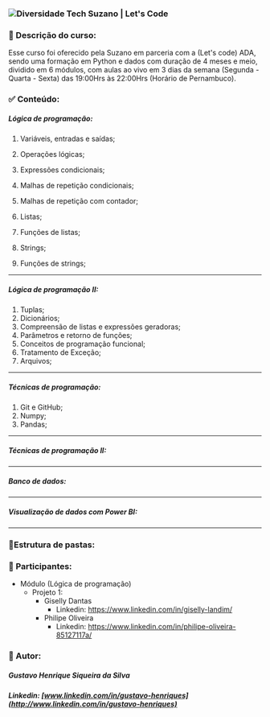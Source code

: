 ### <img src="https://lc-public-assets.s3.sa-east-1.amazonaws.com/images/processos-seletivos/suzano-diversidade-tech/thumb-metatag.png" alt="Diversidade Tech Suzano | Let's Code"  /> 

### :page_facing_up: Descrição do curso:

Esse curso foi oferecido pela Suzano em parceria com a (Let's code) ADA, sendo uma formação em Python e dados com duração de 4 meses e meio, dividido em 6 módulos, com aulas ao vivo em 3 dias da semana (Segunda - Quarta - Sexta) das 19:00Hrs às 22:00Hrs (Horário de Pernambuco). 

### :white_check_mark: Conteúdo:

##### Lógica de programação:                                                

1. Variáveis, entradas e saídas;                                        

2. Operações lógicas;                                                          

3. Expressões condicionais;                                              

4. Malhas de repetição condicionais;                               

5. Malhas de repetição com contador;                           

6. Listas;                                                                                

7. Funções de listas;                                                          

8. Strings;                                                                             

9. Funções de strings;

   

_____

##### Lógica de programação II:

1. Tuplas; 
2. Dicionários;
3. Compreensão de listas e expressões geradoras;
4. Parâmetros e retorno de funções;
5. Conceitos de programação funcional; 
6. Tratamento de Exceção; 
7. Arquivos; 

_____

##### Técnicas de programação:											

1. Git e GitHub; 
2. Numpy; 
3. Pandas;

_____

##### Técnicas de programação II: 

_____

##### Banco de dados: 															 

____

##### Visualização de dados com Power BI:

_____



###  :file_folder:Estrutura de pastas:





### :busts_in_silhouette: Participantes:

- Módulo (Lógica de programação)
  - Projeto 1: 
    - Giselly Dantas
      - Linkedin: https://www.linkedin.com/in/giselly-landim/
    - Philipe Oliveira
      - Linkedin: https://www.linkedin.com/in/philipe-oliveira-85127117a/

### 👨 Autor:

##### Gustavo Henrique Siqueira da Silva

##### Linkedin: [www.linkedin.com/in/gustavo-henriques](http://www.linkedin.com/in/gustavo-henriques)